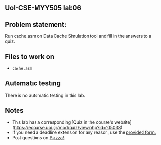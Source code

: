 
## UoI-CSE-MYY505 lab06



## Problem statement:
Run cache.asm on Data Cache Simulation tool and fill in the answers to a quiz.

 
## Files to work on
* `cache.asm` 
      

## Automatic testing 
There is no automatic testing in this lab.

## Notes
* This lab has a corresponding [Quiz in the course's website] (https://ecourse.uoi.gr/mod/quiz/view.php?id=105038)
* If you need a deadline extension for any reason, use the [provided form.](https://forms.gle/mNZjzfxBsYS9kH9G9)
* Post questions on [Piazza!](https://piazza.com/uoi.gr/fall2021/myy505/home).

